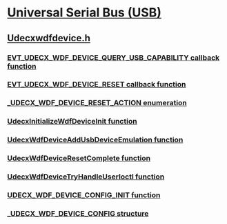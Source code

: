 # [Universal Serial Bus (USB)](../_usbref/index.md)
## [Udecxwdfdevice.h](index.md)
### [EVT_UDECX_WDF_DEVICE_QUERY_USB_CAPABILITY callback function](../udecxwdfdevice/nc-udecxwdfdevice-evt_udecx_wdf_device_query_usb_capability.md)
### [EVT_UDECX_WDF_DEVICE_RESET callback function](../udecxwdfdevice/nc-udecxwdfdevice-evt_udecx_wdf_device_reset.md)
### [_UDECX_WDF_DEVICE_RESET_ACTION enumeration](../udecxwdfdevice/ne-udecxwdfdevice-_udecx_wdf_device_reset_action.md)
### [UdecxInitializeWdfDeviceInit function](../udecxwdfdevice/nf-udecxwdfdevice-udecxinitializewdfdeviceinit.md)
### [UdecxWdfDeviceAddUsbDeviceEmulation function](../udecxwdfdevice/nf-udecxwdfdevice-udecxwdfdeviceaddusbdeviceemulation.md)
### [UdecxWdfDeviceResetComplete function](../udecxwdfdevice/nf-udecxwdfdevice-udecxwdfdeviceresetcomplete.md)
### [UdecxWdfDeviceTryHandleUserIoctl function](../udecxwdfdevice/nf-udecxwdfdevice-udecxwdfdevicetryhandleuserioctl.md)
### [UDECX_WDF_DEVICE_CONFIG_INIT function](../udecxwdfdevice/nf-udecxwdfdevice-udecx_wdf_device_config_init.md)
### [_UDECX_WDF_DEVICE_CONFIG structure](../udecxwdfdevice/ns-udecxwdfdevice-_udecx_wdf_device_config.md)
